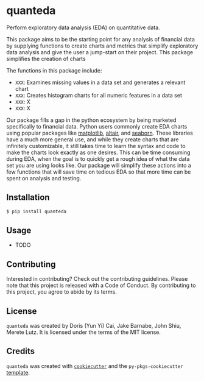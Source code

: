 # quanteda

Perform exploratory data analysis (EDA) on quantitative data.

This package aims to be the starting point for any analysis of financial data by supplying functions to create charts and metrics that simplify  exploratory data analysis and give the user a jump-start on their project. This package simplifies the creation of charts 

The functions in this package include:
- `XXX`: Examines missing values in a data set and generates a relevant chart
- `XXX`: Creates histogram charts for all numeric features in a data set
- `XXX`: X
- `XXX`: X

Our package fills a gap in the python ecosystem by being marketed specifically to financial data. Python users commonly create EDA charts using popular packages like [matplotlib](https://pypi.org/project/matplotlib/), [altair](https://pypi.org/project/altair/), and [seaborn](https://pypi.org/project/seaborn/). These libraries have a much more general use, and while they create charts that are infinitely customizable, it still takes time to learn the syntax and code to make the charts look exactly as one desires. This can be time consuming during EDA, when the goal is to quickly get a rough idea of what the data set you are using looks like. Our package will simplify these actions into a few functions that will save time on tedious EDA so that more time can be spent on analysis and testing.

## Installation

```bash
$ pip install quanteda
```

## Usage

- TODO

## Contributing

Interested in contributing? Check out the contributing guidelines. Please note that this project is released with a Code of Conduct. By contributing to this project, you agree to abide by its terms.

## License

`quanteda` was created by Doris (Yun Yi) Cai, Jake Barnabe, John Shiu, Merete Lutz. It is licensed under the terms of the MIT license.

## Credits

`quanteda` was created with [`cookiecutter`](https://cookiecutter.readthedocs.io/en/latest/) and the `py-pkgs-cookiecutter` [template](https://github.com/py-pkgs/py-pkgs-cookiecutter).
